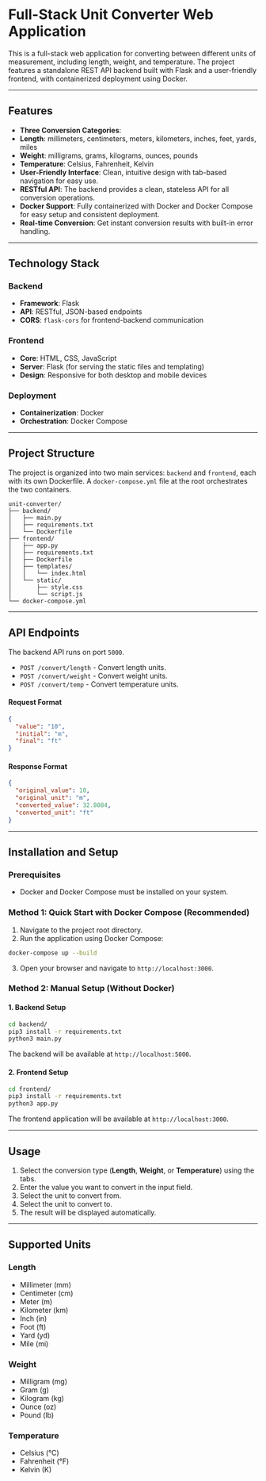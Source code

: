 # Full-Stack Unit Converter Web Application

This is a full-stack web application for converting between different units of measurement, including length, weight, and temperature. The project features a standalone REST API backend built with Flask and a user-friendly frontend, with containerized deployment using Docker.

---

## Features

- **Three Conversion Categories**:
- **Length**: millimeters, centimeters, meters, kilometers, inches, feet, yards, miles
- **Weight**: milligrams, grams, kilograms, ounces, pounds
- **Temperature**: Celsius, Fahrenheit, Kelvin
- **User-Friendly Interface**: Clean, intuitive design with tab-based navigation for easy use.
- **RESTful API**: The backend provides a clean, stateless API for all conversion operations.
- **Docker Support**: Fully containerized with Docker and Docker Compose for easy setup and consistent deployment.
- **Real-time Conversion**: Get instant conversion results with built-in error handling.

---

## Technology Stack

### Backend
- **Framework**: Flask
- **API**: RESTful, JSON-based endpoints
- **CORS**: `flask-cors` for frontend-backend communication

### Frontend
- **Core**: HTML, CSS, JavaScript
- **Server**: Flask (for serving the static files and templating)
- **Design**: Responsive for both desktop and mobile devices

### Deployment
- **Containerization**: Docker
- **Orchestration**: Docker Compose

---

## Project Structure

The project is organized into two main services: `backend` and `frontend`, each with its own Dockerfile. A `docker-compose.yml` file at the root orchestrates the two containers.

```
unit-converter/
├── backend/
│   ├── main.py
│   ├── requirements.txt
│   └── Dockerfile
├── frontend/
│   ├── app.py
│   ├── requirements.txt
│   ├── Dockerfile
│   ├── templates/
│   │   └── index.html
│   └── static/
│       ├── style.css
│       └── script.js
└── docker-compose.yml
```

---

## API Endpoints

The backend API runs on port `5000`.

-   `POST /convert/length` - Convert length units.
-   `POST /convert/weight` - Convert weight units.
-   `POST /convert/temp` - Convert temperature units.

#### Request Format
```json
{
  "value": "10",
  "initial": "m",
  "final": "ft"
}
```

#### Response Format
```json
{
  "original_value": 10,
  "original_unit": "m",
  "converted_value": 32.8084,
  "converted_unit": "ft"
}
```

---

## Installation and Setup

### Prerequisites
-   Docker and Docker Compose must be installed on your system.

### Method 1: Quick Start with Docker Compose (Recommended)
1.  Navigate to the project root directory.
2.  Run the application using Docker Compose:
```bash
docker-compose up --build
```
3.  Open your browser and navigate to `http://localhost:3000`.

### Method 2: Manual Setup (Without Docker)

#### 1. Backend Setup
```bash
cd backend/
pip3 install -r requirements.txt
python3 main.py
```

The backend will be available at `http://localhost:5000`.

#### 2. Frontend Setup
```bash
cd frontend/
pip3 install -r requirements.txt
python3 app.py
```
The frontend application will be available at `http://localhost:3000`.

---

## Usage

1.  Select the conversion type (**Length**, **Weight**, or **Temperature**) using the tabs.
2.  Enter the value you want to convert in the input field.
3.  Select the unit to convert from.
4.  Select the unit to convert to.
5.  The result will be displayed automatically.

---

## Supported Units

### Length
-   Millimeter (mm)
-   Centimeter (cm)
-   Meter (m)
-   Kilometer (km)
-   Inch (in)
-   Foot (ft)
-   Yard (yd)
-   Mile (mi)

### Weight
-   Milligram (mg)
-   Gram (g)
-   Kilogram (kg)
-   Ounce (oz)
-   Pound (lb)

### Temperature
-   Celsius (°C)
-   Fahrenheit (°F)
-   Kelvin (K)